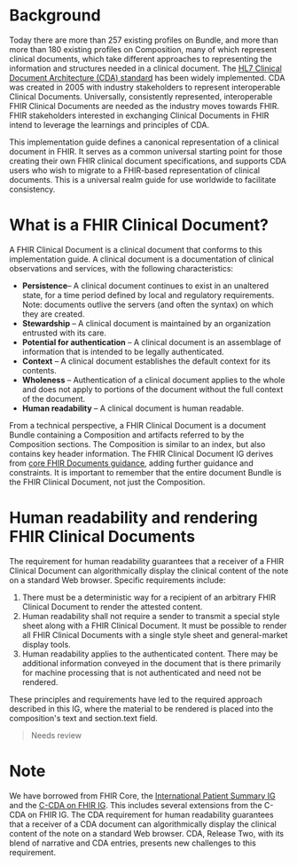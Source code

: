 # Background
Today there are more than 257 existing profiles on Bundle, and more than more than 180 existing profiles on Composition, many of which represent clinical documents, which take different approaches to representing the information and structures needed in a clinical document. The [HL7 Clinical Document Architecture (CDA) standard](https://hl7.org/cda/stds/online-navigation/2024May/index.html) has been widely implemented. CDA was created in 2005 with industry stakeholders to represent interoperable Clinical Documents. Universally, consistently represented, interoperable FHIR Clinical Documents are needed as the industry moves towards FHIR. FHIR stakeholders interested in exchanging Clinical Documents in FHIR intend to leverage the learnings and principles of CDA. 

This implementation guide defines a canonical representation of a clinical document in FHIR. It serves as a common universal starting point for those creating their own FHIR clinical document specifications, and supports CDA users who wish to migrate to a FHIR-based representation of clinical documents. This is a universal realm guide for use worldwide to facilitate consistency. 
  
# What is a FHIR Clinical Document?
A FHIR Clinical Document is a clinical document that conforms to this implementation guide. A clinical document is a documentation of clinical observations and services, with the following characteristics:
* **Persistence**– A clinical document continues to exist in an unaltered state, for a time period defined by local and regulatory requirements. Note: documents outlive the servers (and often the syntax) on which they are created.
* **Stewardship** – A clinical document is maintained by an organization entrusted with its care.
* **Potential for authentication** – A clinical document is an assemblage of information that is intended to be legally authenticated.
* **Context** – A clinical document establishes the default context for its contents.
* **Wholeness** – Authentication of a clinical document applies to the whole and does not apply to portions of the document without the full context of the document.
* **Human readability** – A clinical document is human readable.

From a technical perspective, a FHIR Clinical Document is a document Bundle containing a Composition and artifacts referred to by the Composition sections. The Composition is similar to an index, but also contains key header information. The FHIR Clinical Document IG derives from [core FHIR Documents guidance](https://hl7.org/fhir/R4/documents.html), adding further guidance and constraints. It is important to remember that the entire document Bundle is the FHIR Clinical Document, not just the Composition. 
  
# Human readability and rendering FHIR Clinical Documents
The requirement for human readability guarantees that a receiver of a FHIR Clinical Document can algorithmically display the clinical content of the note on a standard Web browser. Specific requirements include: 

1. There must be a deterministic way for a recipient of an arbitrary FHIR Clinical Document to render the attested content. 
2. Human readability shall not require a sender to transmit a special style sheet along with a FHIR Clinical Document. It must be possible to render all FHIR Clinical Documents with a single style sheet and general-market display tools.
3. Human readability applies to the authenticated content. There may be additional information conveyed in the document that is there primarily for machine processing that is not authenticated and need not be rendered.

These principles and requirements have led to the required approach described in this IG, where the material to be rendered is placed into the composition's text and section.text field.
 <blockquote class="stu-note">
    <p>Needs review</p>
  </blockquote>
  
# Note
We have borrowed from FHIR Core, the [International Patient Summary IG](http://hl7.org/fhir/uv/ips/) and the [C-CDA on FHIR IG]( http://hl7.org/fhir/us/ccda/). This includes several extensions from the C-CDA on FHIR IG.
The CDA requirement for human readability guarantees that a receiver of a CDA document can algorithmically display the clinical content of the note on a standard Web browser. CDA, Release Two, with its blend of narrative and CDA entries, presents new challenges to this requirement.